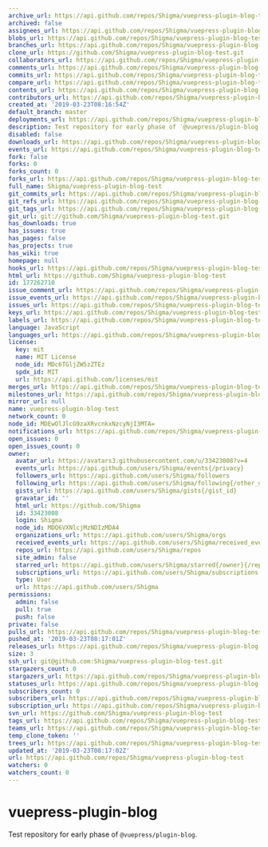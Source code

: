 ```yaml
---
archive_url: https://api.github.com/repos/Shigma/vuepress-plugin-blog-test/{archive_format}{/ref}
archived: false
assignees_url: https://api.github.com/repos/Shigma/vuepress-plugin-blog-test/assignees{/user}
blobs_url: https://api.github.com/repos/Shigma/vuepress-plugin-blog-test/git/blobs{/sha}
branches_url: https://api.github.com/repos/Shigma/vuepress-plugin-blog-test/branches{/branch}
clone_url: https://github.com/Shigma/vuepress-plugin-blog-test.git
collaborators_url: https://api.github.com/repos/Shigma/vuepress-plugin-blog-test/collaborators{/collaborator}
comments_url: https://api.github.com/repos/Shigma/vuepress-plugin-blog-test/comments{/number}
commits_url: https://api.github.com/repos/Shigma/vuepress-plugin-blog-test/commits{/sha}
compare_url: https://api.github.com/repos/Shigma/vuepress-plugin-blog-test/compare/{base}...{head}
contents_url: https://api.github.com/repos/Shigma/vuepress-plugin-blog-test/contents/{+path}
contributors_url: https://api.github.com/repos/Shigma/vuepress-plugin-blog-test/contributors
created_at: '2019-03-23T08:16:54Z'
default_branch: master
deployments_url: https://api.github.com/repos/Shigma/vuepress-plugin-blog-test/deployments
description: Test repository for early phase of `@vuepress/plugin-blog`.
disabled: false
downloads_url: https://api.github.com/repos/Shigma/vuepress-plugin-blog-test/downloads
events_url: https://api.github.com/repos/Shigma/vuepress-plugin-blog-test/events
fork: false
forks: 0
forks_count: 0
forks_url: https://api.github.com/repos/Shigma/vuepress-plugin-blog-test/forks
full_name: Shigma/vuepress-plugin-blog-test
git_commits_url: https://api.github.com/repos/Shigma/vuepress-plugin-blog-test/git/commits{/sha}
git_refs_url: https://api.github.com/repos/Shigma/vuepress-plugin-blog-test/git/refs{/sha}
git_tags_url: https://api.github.com/repos/Shigma/vuepress-plugin-blog-test/git/tags{/sha}
git_url: git://github.com/Shigma/vuepress-plugin-blog-test.git
has_downloads: true
has_issues: true
has_pages: false
has_projects: true
has_wiki: true
homepage: null
hooks_url: https://api.github.com/repos/Shigma/vuepress-plugin-blog-test/hooks
html_url: https://github.com/Shigma/vuepress-plugin-blog-test
id: 177262710
issue_comment_url: https://api.github.com/repos/Shigma/vuepress-plugin-blog-test/issues/comments{/number}
issue_events_url: https://api.github.com/repos/Shigma/vuepress-plugin-blog-test/issues/events{/number}
issues_url: https://api.github.com/repos/Shigma/vuepress-plugin-blog-test/issues{/number}
keys_url: https://api.github.com/repos/Shigma/vuepress-plugin-blog-test/keys{/key_id}
labels_url: https://api.github.com/repos/Shigma/vuepress-plugin-blog-test/labels{/name}
language: JavaScript
languages_url: https://api.github.com/repos/Shigma/vuepress-plugin-blog-test/languages
license:
  key: mit
  name: MIT License
  node_id: MDc6TGljZW5zZTEz
  spdx_id: MIT
  url: https://api.github.com/licenses/mit
merges_url: https://api.github.com/repos/Shigma/vuepress-plugin-blog-test/merges
milestones_url: https://api.github.com/repos/Shigma/vuepress-plugin-blog-test/milestones{/number}
mirror_url: null
name: vuepress-plugin-blog-test
network_count: 0
node_id: MDEwOlJlcG9zaXRvcnkxNzcyNjI3MTA=
notifications_url: https://api.github.com/repos/Shigma/vuepress-plugin-blog-test/notifications{?since,all,participating}
open_issues: 0
open_issues_count: 0
owner:
  avatar_url: https://avatars3.githubusercontent.com/u/33423008?v=4
  events_url: https://api.github.com/users/Shigma/events{/privacy}
  followers_url: https://api.github.com/users/Shigma/followers
  following_url: https://api.github.com/users/Shigma/following{/other_user}
  gists_url: https://api.github.com/users/Shigma/gists{/gist_id}
  gravatar_id: ''
  html_url: https://github.com/Shigma
  id: 33423008
  login: Shigma
  node_id: MDQ6VXNlcjMzNDIzMDA4
  organizations_url: https://api.github.com/users/Shigma/orgs
  received_events_url: https://api.github.com/users/Shigma/received_events
  repos_url: https://api.github.com/users/Shigma/repos
  site_admin: false
  starred_url: https://api.github.com/users/Shigma/starred{/owner}{/repo}
  subscriptions_url: https://api.github.com/users/Shigma/subscriptions
  type: User
  url: https://api.github.com/users/Shigma
permissions:
  admin: false
  pull: true
  push: false
private: false
pulls_url: https://api.github.com/repos/Shigma/vuepress-plugin-blog-test/pulls{/number}
pushed_at: '2019-03-23T08:17:01Z'
releases_url: https://api.github.com/repos/Shigma/vuepress-plugin-blog-test/releases{/id}
size: 3
ssh_url: git@github.com:Shigma/vuepress-plugin-blog-test.git
stargazers_count: 0
stargazers_url: https://api.github.com/repos/Shigma/vuepress-plugin-blog-test/stargazers
statuses_url: https://api.github.com/repos/Shigma/vuepress-plugin-blog-test/statuses/{sha}
subscribers_count: 0
subscribers_url: https://api.github.com/repos/Shigma/vuepress-plugin-blog-test/subscribers
subscription_url: https://api.github.com/repos/Shigma/vuepress-plugin-blog-test/subscription
svn_url: https://github.com/Shigma/vuepress-plugin-blog-test
tags_url: https://api.github.com/repos/Shigma/vuepress-plugin-blog-test/tags
teams_url: https://api.github.com/repos/Shigma/vuepress-plugin-blog-test/teams
temp_clone_token: ''
trees_url: https://api.github.com/repos/Shigma/vuepress-plugin-blog-test/git/trees{/sha}
updated_at: '2019-03-23T08:17:02Z'
url: https://api.github.com/repos/Shigma/vuepress-plugin-blog-test
watchers: 0
watchers_count: 0
---
```


# vuepress-plugin-blog

Test repository for early phase of `@vuepress/plugin-blog`.

